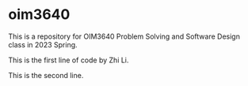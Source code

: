 # oim3640
 This is a repository for OIM3640 Problem Solving and Software Design class in 2023 Spring.

This is the first line of code by Zhi Li.

This is the second line.